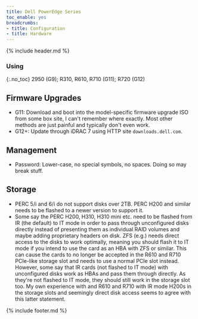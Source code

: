 ```yaml
---
title: Dell PowerEdge Series
toc_enable: yes
breadcrumbs:
- title: Configuration
- title: Hardware
---
```

{% include header.md %}

### Using
{:.no_toc}
2950 (G9); R310, R610, R710 (G11); R720 (G12)

## Firmware Upgrades

- G11: Download and boot into the model-specific firmware upgrade ISO from some box site, I can't remember where exactly. Most other methods are just painful and typically don't even work.
- G12+: Update through iDRAC 7 using HTTP site `downloads.dell.com`.

## Management

- Password: Lower-case, no special symbols, no spaces. Doing so may break stuff.

## Storage

- PERC 5/i and 6/i do not support disks over 2TB. PERC H200 and similar needs to be flashed to a newer version to support it.
- Some say the PERC H200, H310, H310 mini etc. need to be flashed from IR (the default) to IT mode in order to pass through unconfigured disks directly instead of presenting them as individual RAID volumes and maybe adding proprietary headers on disk. ZFS (e.g.) needs direct access to the disks to work optimally, meaning you should flash it to IT mode if you intend to use the card as an HBA with ZFS or similar. This can cause the cards to no longer be accepted in the R610 and R710 PCIe-like storage slot and needs to use a normal PCIe slot instead. However, some say that IR cards (not flashed to IT mode) with unconfigured disks work as HBAs and pass them through directly. As they're not flashed to IT mode, they should still work in the storage slot too. My own experience with and R610 and R710 with IR mode H200s in the storage slots and seemingly direct disk access seems to agree with this latter statement.

{% include footer.md %}
